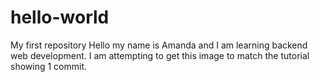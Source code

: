# hello-world
My first repository
Hello my name is Amanda and I am learning backend web development.
I am attempting to get this image to match the tutorial showing 1 commit.
